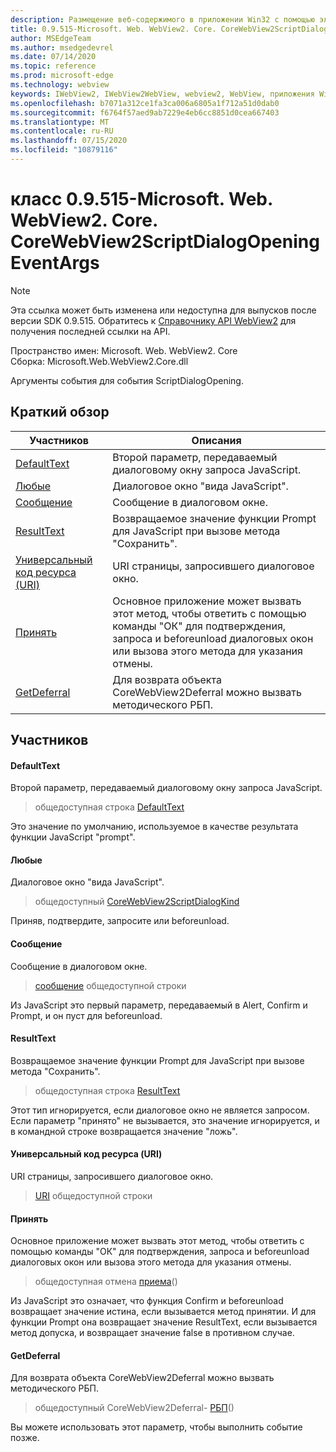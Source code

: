 ```yaml
---
description: Размещение веб-содержимого в приложении Win32 с помощью элемента управления Microsoft Edge WebView2
title: 0.9.515-Microsoft. Web. WebView2. Core. CoreWebView2ScriptDialogOpeningEventArgs
author: MSEdgeTeam
ms.author: msedgedevrel
ms.date: 07/14/2020
ms.topic: reference
ms.prod: microsoft-edge
ms.technology: webview
keywords: IWebView2, IWebView2WebView, webview2, WebView, приложения Win32, Win32, EDGE, ICoreWebView2, ICoreWebView2Controller, элемент управления "веб-браузер", HTML Edge
ms.openlocfilehash: b7071a312ce1fa3ca006a6805a1f712a51d0dab0
ms.sourcegitcommit: f6764f57aed9ab7229e4eb6cc8851d0cea667403
ms.translationtype: MT
ms.contentlocale: ru-RU
ms.lasthandoff: 07/15/2020
ms.locfileid: "10879116"
---
```

# класс 0.9.515-Microsoft. Web. WebView2. Core. CoreWebView2ScriptDialogOpeningEventArgs 

> [!NOTE]
> Эта ссылка может быть изменена или недоступна для выпусков после версии SDK 0.9.515. Обратитесь к [Справочнику API WebView2](../../../webview2-api-reference.md) для получения последней ссылки на API.

Пространство имен: Microsoft. Web. WebView2. Core \
Сборка: Microsoft.Web.WebView2.Core.dll

Аргументы события для события ScriptDialogOpening.

## Краткий обзор

 Участников                        | Описания
--------------------------------|---------------------------------------------
[DefaultText](#defaulttext) | Второй параметр, передаваемый диалоговому окну запроса JavaScript.
[Любые](#kind) | Диалоговое окно "вида JavaScript".
[Сообщение](#message) | Сообщение в диалоговом окне.
[ResultText](#resulttext) | Возвращаемое значение функции Prompt для JavaScript при вызове метода "Сохранить".
[Универсальный код ресурса (URI)](#uri) | URI страницы, запросившего диалоговое окно.
[Принять](#accept) | Основное приложение может вызвать этот метод, чтобы ответить с помощью команды "ОК" для подтверждения, запроса и beforeunload диалоговых окон или вызова этого метода для указания отмены.
[GetDeferral](#getdeferral) | Для возврата объекта CoreWebView2Deferral можно вызвать методического РБП.

## Участников

#### DefaultText 

Второй параметр, передаваемый диалоговому окну запроса JavaScript.

> общедоступная строка [DefaultText](#defaulttext)

Это значение по умолчанию, используемое в качестве результата функции JavaScript "prompt".

#### Любые 

Диалоговое окно "вида JavaScript".

> общедоступный [CoreWebView2ScriptDialogKind](#kind)

Приняв, подтвердите, запросите или beforeunload.

#### Сообщение 

Сообщение в диалоговом окне.

> [сообщение](#message) общедоступной строки

Из JavaScript это первый параметр, передаваемый в Alert, Confirm и Prompt, и он пуст для beforeunload.

#### ResultText 

Возвращаемое значение функции Prompt для JavaScript при вызове метода "Сохранить".

> общедоступная строка [ResultText](#resulttext)

Этот тип игнорируется, если диалоговое окно не является запросом. Если параметр "принято" не вызывается, это значение игнорируется, и в командной строке возвращается значение "ложь".

#### Универсальный код ресурса (URI) 

URI страницы, запросившего диалоговое окно.

> [URI](#uri) общедоступной строки

#### Принять 

Основное приложение может вызвать этот метод, чтобы ответить с помощью команды "ОК" для подтверждения, запроса и beforeunload диалоговых окон или вызова этого метода для указания отмены.

> общедоступная отмена [приема](#accept)()

Из JavaScript это означает, что функция Confirm и beforeunload возвращает значение истина, если вызывается метод принятии. И для функции Prompt она возвращает значение ResultText, если вызывается метод допуска, и возвращает значение false в противном случае.

#### GetDeferral 

Для возврата объекта CoreWebView2Deferral можно вызвать методического РБП.

> общедоступный CoreWebView2Deferral- [РБП](#getdeferral)()

Вы можете использовать этот параметр, чтобы выполнить событие позже.


